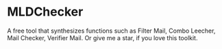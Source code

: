 # MLDChecker
A free tool that synthesizes functions such as Filter Mail, Combo Leecher, Mail Checker, Verifier Mail. Or give me a star, if you love this toolkit.
